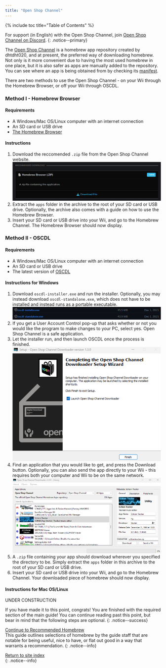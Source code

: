 ```yaml
---
title: "Open Shop Channel"
---
```


{% include toc title="Table of Contents" %}

For support (in English) with the Open Shop Channel, join [Open Shop Channel on Discord](https://discord.gg/osc).
{: .notice--primary}

The [Open Shop Channel](https://oscwii.org/) is a homebrew app repository created by dhtdht020, and at present, the preferred way of downloading homebrew. Not only is it more convenient due to having the most used homebrew in one place, but it is also safer as apps are manually added to the repository. You can see where an app is being obtained from by checking its [manifest](https://github.com/OpenShopChannel/Apps/tree/master/contents).

There are two methods to use the Open Shop Channel - on your Wii through the Homebrew Browser, or off your Wii through OSCDL.

### Method I - Homebrew Browser

#### Requirements

+ A Windows/Mac OS/Linux computer with an internet connection
+ An SD card or USB drive
+ [The Homebrew Browser](https://oscwii.org/library/app/homebrew_browser)

#### Instructions

1. Download the reccomended `.zip` file from the Open Shop Channel website.
![Homebrew Browser .ZIP download](/images/osc/zip-download-HBB.png)
1. Extract the `apps` folder in the archive to the root of your SD card or USB drive. Optionally, the archive also comes with a guide on how to use the Homebrew Browser.
1. Insert your SD card or USB drive into your Wii, and go to the Homebrew Channel. The Homebrew Browser should now display.

### Method II - OSCDL

#### Requirements

+ A Windows/Mac OS/Linux computer with an internet connection
+ An SD card or USB drive
+ The latest version of [OSCDL](https://github.com/dhtdht020/osc-dl/releases/latest)

#### Instructions for Windows

1. Download `oscdl-installer.exe` and run the installer. Optionally, you may instead download `oscdl-standalone.exe`, which does not have to be installed and instead runs as a portable executable.
![OSCDL executable download](/images/osc/exe-download-OSCDL.png)
1. If you get a User Account Control pop-up that asks whether or not you would like the program to make changes to your PC, select yes. Open Shop Channel is a safe application.
1. Let the installer run, and then launch OSCDL once the process is finished.
![OSCDL installer finished](/images/osc/install-finished-OSCDL.png)
1. Find an application that you would like to get, and press the Download button. Optionally, you can also send the app directly to your Wii - this requires both your computer and Wii to be on the same network.
![OSCDL app download](/images/osc/app-download-OSCDL.png)
1. A `.zip` file containing your app should download wherever you specified the directory to be. Simply extract the `apps` folder in this archive to the root of your SD card or USB drive.
1. Insert your SD card or USB drive into your Wii, and go to the Homebrew Channel. Your downloaded piece of homebrew should now display.

#### Instructions for Mac OS/Linux

UNDER CONSTRUCTION

If you have made it to this point, congrats! You are finished with the required section of the main guide! You can continue reading past this point, but bear in mind that the following steps are optional.
{: .notice--success}

[Continue to Recommended Homebrew](recommended-homebrew)<br>
This guide outlines selections of homebrew by the guide staff that are notable for being useful, nice to have, or flat out good in a way that warrants a recommendation.
{: .notice--info}

[Return to site index](site-navigation)<br>
{: .notice--info}